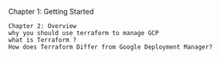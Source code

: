 Chapter 1: Getting Started
```
Chapter 2: Overview
why you should use terraform to manage GCP
what is Terraform ?
How does Terraform Differ from Google Deployment Manager? 
```
